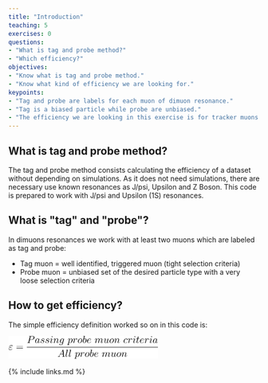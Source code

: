 ```yaml
---
title: "Introduction"
teaching: 5
exercises: 0
questions:
- "What is tag and probe method?"
- "Which efficiency?"
objectives:
- "Know what is tag and probe method."
- "Know what kind of efficiency we are looking for."
keypoints:
- "Tag and probe are labels for each muon of dimuon resonance."
- "Tag is a biased particle while probe are unbiased."
- "The efficiency we are looking in this exercise is for tracker muons."
---
```


## What is tag and probe method?

The tag and probe method consists calculating the efficiency of a dataset without depending on simulations. As it does not need simulations, there are necessary use known resonances as J/psi, Upsilon and Z Boson. This code is prepared to work with J/psi and Upsilon (1S) resonances.

## What is "tag" and "probe"?

In dimuons resonances we work with at least two muons which are labeled as tag and probe:

* Tag muon = well identified, triggered muon (tight selection criteria)
* Probe muon = unbiased set of the desired particle type with a very loose selection criteria

## How to get efficiency?

The simple efficiency definition worked so on in this code is:

<img width="300px" src="../fig/efficiency.svg" alt="Efficiency equation">


{% include links.md %}